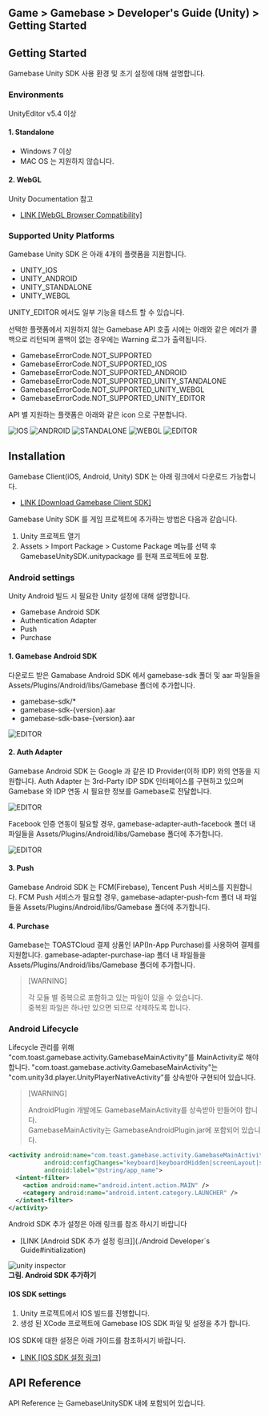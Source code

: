 ## Game > Gamebase > Developer's Guide (Unity) > Getting Started

## Getting Started

Gamebase Unity SDK 사용 환경 및 초기 설정에 대해 설명합니다.

### Environments

UnityEditor v5.4 이상

#### 1. Standalone

* Windows 7 이상
* MAC OS 는 지원하지 않습니다.

#### 2. WebGL

Unity Documentation 참고

* [LINK \[WebGL Browser Compatibility\]](https://docs.unity3d.com/Manual/webgl-browsercompatibility.html)

### Supported Unity Platforms

Gamebase Unity SDK 은 아래 4개의 플랫폼을 지원합니다.

* UNITY_IOS
* UNITY_ANDROID
* UNITY_STANDALONE
* UNITY_WEBGL

UNITY_EDITOR 에서도 일부 기능을 테스트 할 수 있습니다.

선택한 플랫폼에서 지원하지 않는 Gamebase API 호출 시에는 아래와 같은 에러가 콜백으로 리턴되며 콜백이 없는 경우에는 Warning 로그가 출력됩니다.

* GamebaseErrorCode.NOT_SUPPORTED
* GamebaseErrorCode.NOT_SUPPORTED_IOS
* GamebaseErrorCode.NOT_SUPPORTED_ANDROID
* GamebaseErrorCode.NOT_SUPPORTED_UNITY_STANDALONE
* GamebaseErrorCode.NOT_SUPPORTED_UNITY_WEBGL
* GamebaseErrorCode.NOT_SUPPORTED_UNITY_EDITOR

API 별 지원하는 플랫폼은 아래와 같은 icon 으로 구분합니다.

![IOS](http://static.toastoven.net/prod_gamebase/UnityDevelopersGuide/unity-developers-guide-icon-ios_1.2.0.png)
![ANDROID](http://static.toastoven.net/prod_gamebase/UnityDevelopersGuide/unity-developers-guide-icon-android_1.2.0.png)
![STANDALONE](http://static.toastoven.net/prod_gamebase/UnityDevelopersGuide/unity-developers-guide-icon-standalone_1.2.0.png)
![WEBGL](http://static.toastoven.net/prod_gamebase/UnityDevelopersGuide/unity-developers-guide-icon-webgl_1.2.0.png)
![EDITOR](http://static.toastoven.net/prod_gamebase/UnityDevelopersGuide/unity-developers-guide-icon-editor_1.2.0.png)

## Installation

Gamebase Client(iOS, Android, Unity) SDK 는 아래 링크에서 다운로드 가능합니다.

* [LINK \[Download Gamebase Client SDK\]](http://docs.cloud.toast.com/ko/Download/)

Gamebase Unity SDK 를 게임 프로젝트에 추가하는 방법은 다음과 같습니다.

1. Unity 프로젝트 열기
2. Assets > Import Package > Custome Package 메뉴를 선택 후 GamebaseUnitySDK.unitypackage 를 현재 프로젝트에 포함.

### Android settings

Unity Android 빌드 시 필요한 Unity 설정에 대해 설명합니다.

* Gamebase Android SDK
* Authentication Adapter
* Push
* Purchase

#### 1. Gamebase Android SDK

다운로드 받은 Gamabase Android SDK 에서 gamebase-sdk 폴더 및 aar 파일들을 Assets/Plugins/Android/libs/Gamebase 폴더에 추가합니다.

* gamebase-sdk/*
* gamebase-sdk-{version}.aar
* gamebase-sdk-base-{version}.aar

![EDITOR](http://static.toastoven.net/prod_gamebase/UnityDevelopersGuide/unity-developers-guide-started_001_1.2.0.png)

#### 2. Auth Adapter

Gamebase Android SDK 는 Google 과 같은 ID Provider(이하 IDP) 와의 연동을 지원합니다.
Auth Adapter 는 3rd-Party IDP SDK 인터페이스를 구현하고 있으며 Gamebase 와 IDP 연동 시 필요한 정보를 Gamebase로 전달합니다.

![EDITOR](http://static.toastoven.net/prod_gamebase/UnityDevelopersGuide/unity-developers-guide-started_003_1.2.0.png)

Facebook 인증 연동이 필요할 경우, gamebase-adapter-auth-facebook 폴더 내 파일들을 Assets/Plugins/Android/libs/Gamebase 폴더에 추가합니다.

![EDITOR](http://static.toastoven.net/prod_gamebase/UnityDevelopersGuide/unity-developers-guide-started_002_1.2.0.png)

#### 3. Push

Gamebase Android SDK 는 FCM(Firebase), Tencent Push 서비스를 지원합니다.
FCM Push 서비스가 필요할 경우, gamebase-adapter-push-fcm 폴더 내 파일들을 Assets/Plugins/Android/libs/Gamebase 폴더에 추가합니다.

#### 4. Purchase

Gamebase는 TOASTCloud 결제 상품인 IAP(In-App Purchase)를 사용하여 결제를 지원합니다.
gamebase-adapter-purchase-iap 폴더 내 파일들을 Assets/Plugins/Android/libs/Gamebase 폴더에 추가합니다.

> [WARNING]
>
> 각 모듈 별 중복으로 포함하고 있는 파일이 있을 수 있습니다.<br/>
> 중복된 파일은 하나만 있으면 되므로 삭제하도록 합니다.

### Android Lifecycle

Lifecycle 관리를 위해 "com.toast.gamebase.activity.GamebaseMainActivity"를 MainActivity로 해야 합니다.
"com.toast.gamebase.activity.GamebaseMainActivity"는 "com.unity3d.player.UnityPlayerNativeActivity"를 상속받아 구현되어 있습니다.
> [WARNING]
>
> AndroidPlugin 개발에도 GamebaseMainActivity를 상속받아 만들어야 합니다. <br/>
> GamebaseMainActivity는 GamebaseAndroidPlugin.jar에 포함되어 있습니다.

```xml
<activity android:name="com.toast.gamebase.activity.GamebaseMainActivity"
          android:configChanges="keyboard|keyboardHidden|screenLayout|screenSize|orientation"
          android:label="@string/app_name">
  <intent-filter>
    <action android:name="android.intent.action.MAIN" />
    <category android:name="android.intent.category.LAUNCHER" />
  </intent-filter>
</activity>
```

Android SDK 추가 설정은 아래 링크를 참조 하시기 바랍니다

* [LINK \[Android SDK 추가 설정 링크\]](./Android Developer`s Guide#initialization)

![unity inspector](http://static.toastoven.net/prod_gamebase/UnityDevelopersGuide/unity-developers-guide-AndroidSetting_1.0.0.png)<br>
**그림. Android SDK 추가하기**

#### IOS SDK settings

1. Unity 프로젝트에서 IOS 빌드를 진행합니다.
2. 생성 된 XCode 프로젝트에 Gamebase IOS SDK 파일 및 설정을 추가 합니다.

IOS SDK에 대한 설정은 아래 가이드를 참조하시기 바랍니다.

* [LINK \[IOS SDK 설정 링크\]](./ios-started#setting-xcode-project-to-use-gamebase)

## API Reference

API Reference 는 GamebaseUnitySDK 내에 포함되어 있습니다.